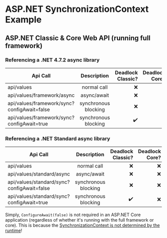 # ASP.NET SynchronizationContext Example

## ASP.NET Classic & Core Web API (running full framework)

### Referencing a .NET 4.7.2 async library

| Api Call                                    | Description           | Deadlock Classic?  | Deadlock Core?  |
| ------------------------------------------- |:---------------------:| ------------------:| ---------------:|
| api/values                                  | normal call           |                ❌ |              ❌ |
| api/values/framework/async                  | async/await           |                ❌ |              ❌ |
| api/values/framework/sync?configAwait=false | synchronous blocking  |                ❌ |              ❌ |
| api/values/framework/sync?configAwait=true  | synchronous blocking  |                ✔️ |              ❌ |

### Referencing a .NET Standard async library

| Api Call                                   | Description           | Deadlock Classic?  | Deadlock Core?  |
| ------------------------------------------ |:---------------------:| ------------------:| ---------------:|
| api/values                                 | normal call           |                ❌ |              ❌ |
| api/values/standard/async                  | async/await           |                ❌ |              ❌ |
| api/values/standard/sync?configAwait=false | synchronous blocking  |                ❌ |              ❌ |
| api/values/standard/sync?configAwait=true  | synchronous blocking  |                ✔️ |              ❌ |


Simply, `ConfigureAwait(false)` is not required in an ASP.NET Core application (regardless of whether it's running with the full framework or core). This is because the [SynchronizationContext is not determined by the runtime](https://blog.stephencleary.com/2017/03/aspnetcore-synchronization-context.html#comment-cb00d154-b44b-3ee7-b2b9-d08ccea10531)!
